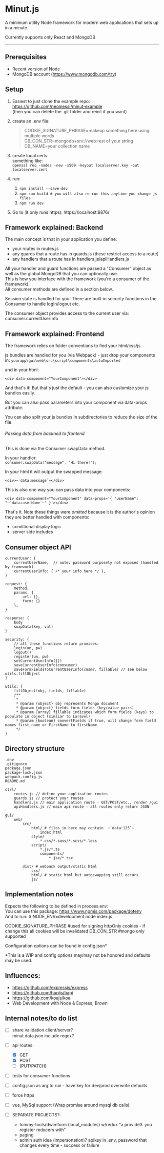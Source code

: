 # Minut.js
A minimum utility Node framework for modern web applications that sets up in a minute.

Currently supports only React and MongoDB.

---

## Prerequisites

- Recent version of Node
- MongoDB account (https://www.mongodb.com/try)


## Setup

1. Easiest to just clone the example repo: https://github.com/neomessi/minut-example  
  (then you can delete the .git folder and reinit if you want)

1. create an .env file:
    > COOKIE_SIGNATURE_PHRASE=makeup something here using multiple words  
    > DB_CON_STR=mongodb+srv://web:rest of your string  
    > DB_NAME=your collection name  

1. create local certs  
    something like:  
    `openssl req -nodes -new -x509 -keyout localserver.key -out localserver.cert`

1. run:
    1. `npm install --save-dev`
    1. `npm run build # you will also re-run this anytime you change js files`
    1. `npm run dev`

1. Go to (it only runs https):
    https://localhost:9876/


## Framework explained: Backend

The main concept is that in your application you define:
- your routes in routes.js
- any guards that a route has in guards.js (these restrict access to a route)
- any handlers that a route has in handlers.js/apiHandlers.js

All your handler and guard functions are passed a "Consumer" object as well as the global MongoDB that you can optionally use.  
This is how you interface with the framework (you're a consumer of the framework).  
All consumer methods are defined in a section below.

Session state is handled for you! There are built-in security functions in the Consumer to handle login/logout etc.

The consumer object provides access to the current user via: consumer.currentUserInfo


## Framework explained: Frontend

The framework relies on folder conventions to find your html/css/js.

js bundles are handled for you (via Webpack) - just drop your components in:
`yourapp\gui\web\src\script\components\autoImported`

and in your html:
```
<div data-component="YourComponent"></div>
```

And that's it! But that's just the default - you can also customize your js bundles easily.

But you can also pass parameters into your component via data-props attribute.

You can also split your js bundles in subdirectories to reduce the size of the file.


###### Passing data from backned to frontend

This is done via the Consumer swapData method.

In your handler:  
`consumer.swapData("message", "Hi there!");`

In your html it will output the swapped message:  
```
<div>~`data:message`~</div>
```

This is also one way you can pass data into your components:  
```
<div data-component="YourComponent" data-props='{ "userName": "~`data:userName`~" }'></div>
```

That's it. Note these things were _omitted_ because it is the author's opinion they are better handled with components:
- conditional display logic
- server side includes


## Consumer object API
```
currentUser: {
    currentUserName,  // note: password purposely not exposed (handled by framework)
    currentUserInfo: { /* your info here */ },
}

request: {
    method,
    params: {
        url: {},
        form: {}
    };
}

response: {
    body
    swapData(key, val)
}

security: {
    // all these functions return promises:
    login(un, pw)
    logout()
    register(un, pw)
    setCurrentUserInfo({})
    saveCurrentUserInfo(consumer)
    saveFormFieldsToCurrentUserInfo(cnsmr, fillable) // see below utils.fillObject
}

utils: {
    fillObject(obj, fields, fillable)
    /**
     * 
     * @param {object} obj represents Mongo document
     * @param {object} fields form fields (key/value pairs)
     * @param {array} fillable indicates which form fields (keys) to populate in object (simliar to Laravel)
     * @param {boolean} convertFields if true, will change form field names first_name or FirstName to firstName
     */
}
```


## Directory structure
```
.env
.gitignore
package.json
package-lock.json
webpack.config.js
README.md

ctrl/
    routes.js // define your application routes
    guards.js // protect your routes
    handlers.js // main application route - GET/POST/etc., render /gui
    apiHandlers.js // main api route - all routes only return JSON

gui/
    web/
        src/
            html/ # files in here may contain  ~`data:123`~
                index.html
            style/
                *.css/*.sass/*.scss/*.less
            script/
                *.js/*.ts
                components/
                    *.jsx/*.tsx

        dist/ # webpack output/static html
            css/
            html/ # static html but autoswapping still occurs
            js/
```


## Implementation notes

Expects the following to be defined in process.env:  
    You can use this package: https://www.npmjs.com/package/dotenv  
    And to run: $ NODE_ENV=development node index.js  

COOKIE_SIGNATURE_PHRASE #used for signing httpOnly cookies - if change this all cookies will be invalidated
DB_CON_STR #mongo only supported

Configuration options can be found in config.json*

*This is a WIP and config options may/may not be honored and defaults may be used.


## Influences:
* https://github.com/expressjs/express
* https://github.com/hapijs/hapi
* https://github.com/koajs/koa
* Web Development with Node & Express, Brown


## Internal notes/to do list

- [ ] share validation client/server?  
  minut.data.json include regex?

- [ ] api routes:
    - [x] GET
    - [x] POST
    - [ ] (PUT/PATCH)

- [ ] tests for consumer functions
- [ ] config.json as arg to run - have key for dev/prod overwrite defaults
- [ ] force https

- [ ] vue, MySql support (Wrap promise around mysql db calls)

- [ ] SEPARATE PROJECTS?:
  - tommy-tools/dwimform (local_modules) w/redux "a provide3. you register reducers with"
  - paging
  - admin auth idea (impersonation)? apikey in .env, password that changes every time - success or failure
